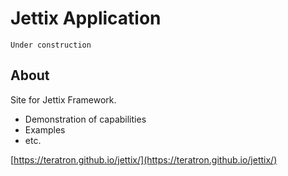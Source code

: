 # Jettix Application

    Under construction

## About

Site for Jettix Framework.

- Demonstration of capabilities
- Examples
- etc.

[https://teratron.github.io/jettix/](https://teratron.github.io/jettix/)